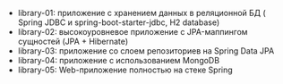 * library-01: приложение с хранением данных в реляционной БД ( Spring JDBC и spring-boot-starter-jdbc, H2 database)
* library-02: высокоуровневое приложение с JPA-маппингом сущностей (JPA + Hibernate)
* library-03: приложение со слоем репозиториев на Spring Data JPA
* library-04: приложение с использованием MongoDB
* library-05: Web-приложение полностью на стеке Spring